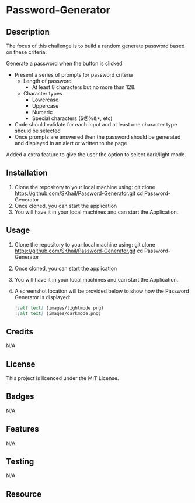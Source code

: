 # Password-Generator

## Description

The focus of this challenge is to build a random generate password based on these criteria:

Generate a password when the button is clicked

- Present a series of prompts for password criteria
  - Length of password
    - At least 8 characters but no more than 128.
  - Character types
    - Lowercase
    - Uppercase
    - Numeric
    - Special characters ($@%&\*, etc)
- Code should validate for each input and at least one character type should be selected
- Once prompts are answered then the password should be generated and displayed in an alert or written to the page

Added a extra feature to give the user the option to select dark/light mode.

## Installation

1.  Clone the repository to your local machine using:
    git clone https://github.com/SKhail/Password-Generator.git
    cd Password-Generator
2.  Once cloned, you can start the application
3.  You will have it in your local machines and can start the Application.

## Usage

1.  Clone the repository to your local machine using:
    git clone https://github.com/SKhail/Password-Generator.git
    cd Password-Generator
2.  Once cloned, you can start the application
3.  You will have it in your local machines and can start the Application.
4.  A screenshot location will be provided below to show how the Password Generator is displayed:

    ```md
    ![alt text] (images/lightmode.png)
    ![alt text] (images/darkmode.png)
    ```

## Credits

N/A

## License

This project is licenced under the MIT License.

## Badges

N/A

## Features

N/A

## Testing

N/A

## Resource
